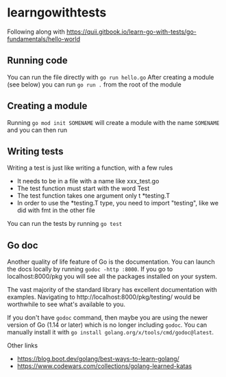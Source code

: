 # learngowithtests

Following along with https://quii.gitbook.io/learn-go-with-tests/go-fundamentals/hello-world

## Running code

You can run the file directly with `go run hello.go`
After creating a module (see below) you can run `go run .` from the root of the module

## Creating a module

Running `go mod init SOMENAME` will create a module with the name `SOMENAME` and you can then run

## Writing tests

Writing a test is just like writing a function, with a few rules

- It needs to be in a file with a name like xxx_test.go
- The test function must start with the word Test
- The test function takes one argument only t *testing.T
- In order to use the *testing.T type, you need to import "testing", like we did with fmt in the other file

You can run the tests by running `go test`

## Go doc
Another quality of life feature of Go is the documentation. You can launch the docs locally by running `godoc -http :8000`. 
If you go to localhost:8000/pkg you will see all the packages installed on your system.

The vast majority of the standard library has excellent documentation with examples. 
Navigating to http://localhost:8000/pkg/testing/ would be worthwhile to see what's available to you.

If you don't have `godoc` command, then maybe you are using the newer version of Go (1.14 or later) which is no longer including `godoc`. 
You can manually install it with `go install golang.org/x/tools/cmd/godoc@latest`.


Other links

- https://blog.boot.dev/golang/best-ways-to-learn-golang/
- https://www.codewars.com/collections/golang-learned-katas